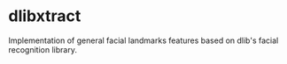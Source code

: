 # dlibxtract
Implementation of general facial landmarks features based on dlib's facial recognition library.
